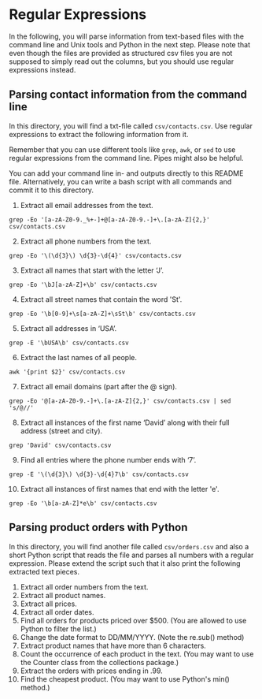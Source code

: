 # Regular Expressions

In the following, you will parse information from text-based files with the command line and Unix tools and Python in the next step. Please note that even though the files are provided as structured csv files you are not supposed to simply read out the columns, but you should use regular expressions instead.

## Parsing contact information from the command line

In this directory, you will find a txt-file called `csv/contacts.csv`. Use regular expressions to extract the following information from it.

Remember that you can use different tools like `grep`, `awk`, or `sed` to use regular expressions from the command line. Pipes might also be helpful. 

You can add your command line in- and outputs directly to this README file. Alternatively, you can write a bash script with all commands and commit it to this directory.

1. Extract all email addresses from the text.
``` 
grep -Eo '[a-zA-Z0-9._%+-]+@[a-zA-Z0-9.-]+\.[a-zA-Z]{2,}' csv/contacts.csv
``` 
2. Extract all phone numbers from the text.
``` 
grep -Eo '\(\d{3}\) \d{3}-\d{4}' csv/contacts.csv
``` 
3. Extract all names that start with the letter ‘J’.
``` 
grep -Eo '\bJ[a-zA-Z]+\b' csv/contacts.csv
``` 
4. Extract all street names that contain the word 'St'.
``` 
grep -Eo '\b[0-9]+\s[a-zA-Z]+\sSt\b' csv/contacts.csv
``` 
5. Extract all addresses in ‘USA’.
``` 
grep -E '\bUSA\b' csv/contacts.csv
``` 
6. Extract the last names of all people.
``` 
awk '{print $2}' csv/contacts.csv
``` 
7. Extract all email domains (part after the @ sign).
``` 
grep -Eo '@[a-zA-Z0-9.-]+\.[a-zA-Z]{2,}' csv/contacts.csv | sed 's/@//'
``` 
8.	Extract all instances of the first name ‘David’ along with their full address (street and city).
``` 
grep 'David' csv/contacts.csv
``` 
9.	Find all entries where the phone number ends with ‘7’.
``` 
grep -E '\(\d{3}\) \d{3}-\d{4}7\b' csv/contacts.csv
``` 
10.	Extract all instances of first names that end with the letter 'e'.
``` 
grep -Eo '\b[a-zA-Z]*e\b' csv/contacts.csv
``` 

## Parsing product orders with Python

In this directory, you will find another file called `csv/orders.csv` and also a short Python script that reads the file and parses all numbers with a regular expression. Please extend the script such that it also print the following extracted text pieces.

1.	Extract all order numbers from the text. 
2.	Extract all product names.
3.	Extract all prices.
4.	Extract all order dates.
5.	Find all orders for products priced over $500. (You are allowed to use Python to filter the list.)
6.	Change the date format to DD/MM/YYYY. (Note the re.sub() method)
7.	Extract product names that have more than 6 characters.
8.	Count the occurrence of each product in the text. (You may want to use the Counter class from the collections package.)
9.	Extract the orders with prices ending in .99.
10.	Find the cheapest product. (You may want to use Python's min() method.)
